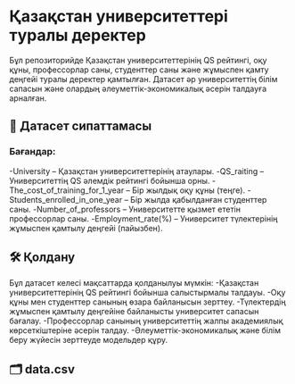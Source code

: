# Қазақстан университеттері туралы деректер

Бұл репозиторийде Қазақстан университеттерінің QS рейтингі, оқу құны, профессорлар саны, студенттер саны және жұмыспен қамту деңгейі туралы деректер қамтылған. Датасет әр университеттің білім сапасын және олардың әлеуметтік-экономикалық әсерін талдауға арналған.
## 📄 Датасет сипаттамасы

### Бағандар:
-University – Қазақстан университеттерінің атаулары.
-QS_raiting – Университеттің QS әлемдік рейтингі бойынша орны.
-The_cost_of_training_for_1_year – Бір жылдық оқу құны (теңге).
-Students_enrolled_in_one_year – Бір жылда қабылданған студенттер саны.
-Number_of_professors – Университетте қызмет ететін профессорлар саны.
-Employment_rate(%) – Университет түлектерінің жұмыспен қамтылу деңгейі (пайызбен).

## 🛠 Қолдану

Бұл датасет келесі мақсаттарда қолданылуы мүмкін:
-Қазақстан университеттерінің QS рейтингі бойынша салыстырмалы талдауы.
-Оқу құны мен студенттер санының өзара байланысын зерттеу.
-Түлектердің жұмыспен қамтылу деңгейіне байланысты университет сапасын бағалау.
-Профессорлар санының университеттің жалпы академиялық көрсеткіштеріне әсерін талдау.
-Әлеуметтік-экономикалық және білім беру жүйесін зерттеуде модельдер құру.

## 🗂 data.csv
